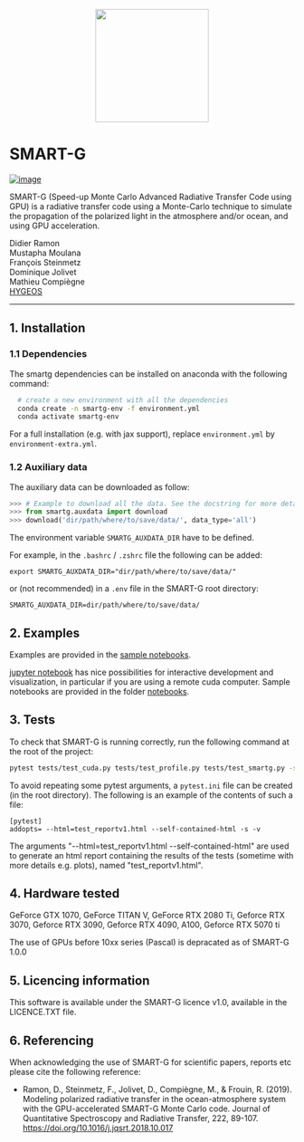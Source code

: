 <p align="center">
<img src="https://hygeos.com/wp-content/uploads/2023/02/SMART-G-300x300.png" width="200">
</p>

SMART-G
=======

[![image](https://img.shields.io/badge/DOI-10.1038%2Fs41586--020--2649--2-blue)](
https://doi.org/10.1016/j.jqsrt.2018.10.017)

SMART-G (Speed-up Monte Carlo Advanced Radiative Transfer Code using GPU) is a radiative transfer code using a Monte-Carlo technique to simulate the propagation of the polarized light in the atmosphere and/or ocean, and using GPU acceleration.

Didier Ramon  
Mustapha Moulana  
François Steinmetz  
Dominique Jolivet  
Mathieu Compiègne  
[HYGEOS](https://hygeos.com/en/)

----------------------------------------------------------------------  


## 1. Installation

### 1.1 Dependencies

The smartg dependencies can be installed on anaconda with the following command:

```bash
  # create a new environment with all the dependencies
  conda create -n smartg-env -f environment.yml
  conda activate smartg-env
```

For a full installation (e.g. with jax support), replace `environment.yml` by `environment-extra.yml`.

### 1.2 Auxiliary data

The auxiliary data can be downloaded as follow:

```python
>>> # Example to download all the data. See the docstring for more details.
>>> from smartg.auxdata import download
>>> download('dir/path/where/to/save/data/', data_type='all')
```

The environment variable `SMARTG_AUXDATA_DIR` have to be defined.

For example, in the `.bashrc` / `.zshrc` file the following can be added:

```
export SMARTG_AUXDATA_DIR="dir/path/where/to/save/data/"
```

or (not recommended) in a `.env` file in the SMART-G root directory:

```
SMARTG_AUXDATA_DIR=dir/path/where/to/save/data/
```


## 2. Examples

Examples are provided in the [sample notebooks](notebooks).

[jupyter notebook](http://jupyter.org) has nice possibilities for interactive development and visualization, in particular if you are using a remote cuda computer. Sample notebooks are provided in the folder [notebooks](notebooks).

## 3. Tests

To check that SMART-G is running correctly, run the following command at the root of the project:

```bash
pytest tests/test_cuda.py tests/test_profile.py tests/test_smartg.py -s -v
```

To avoid repeating some pytest arguments, a `pytest.ini` file can be created (in the root directory). The following is an example of the contents of such a file:
```
[pytest]
addopts= --html=test_reportv1.html --self-contained-html -s -v
```
The arguments "--html=test_reportv1.html --self-contained-html" are used to generate an html report containing the results of the tests (sometime with more details e.g. plots), named "test_reportv1.html".

## 4. Hardware tested

GeForce GTX 1070, GeForce TITAN V, GeForce RTX 2080 Ti, Geforce RTX 3070, Geforce RTX 3090, Geforce RTX 4090, A100, Geforce RTX 5070 ti

The use of GPUs before 10xx series (Pascal) is depracated as of SMART-G 1.0.0

## 5. Licencing information

This software is available under the SMART-G licence v1.0, available in the LICENCE.TXT file.

## 6. Referencing

When acknowledging the use of SMART-G for scientific papers, reports etc please cite the following reference:

* Ramon, D., Steinmetz, F., Jolivet, D., Compiègne, M., & Frouin, R. (2019). Modeling polarized radiative
  transfer in the ocean-atmosphere system with the GPU-accelerated SMART-G Monte Carlo code.
  Journal of Quantitative Spectroscopy and Radiative Transfer, 222, 89-107. https://doi.org/10.1016/j.jqsrt.2018.10.017

